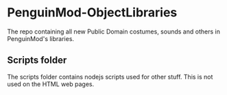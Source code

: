# PenguinMod-ObjectLibraries
The repo containing all new Public Domain costumes, sounds and others in PenguinMod's libraries.

## Scripts folder
The scripts folder contains nodejs scripts used for other stuff.
This is not used on the HTML web pages.